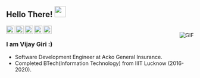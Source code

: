 ## Hello There! <img src="https://raw.githubusercontent.com/iampavangandhi/iampavangandhi/master/gifs/Hi.gif" width="30px"></h2>

<a href="https://www.linkedin.com/in/vijay-giri-11b1b4154/" target="_blank">
  <img align="left" alt="Vijay's Linkdein" width="22px" src="https://cdn.jsdelivr.net/npm/simple-icons@v3/icons/linkedin.svg" />
</a>

<a href="https://github.com/Vijay-Giri" target="_blank">
  <img align="left" alt="Vijay's Github" width="22px" src="https://cdn.jsdelivr.net/npm/simple-icons@v3/icons/github.svg" />
</a>

<a href="https://www.facebook.com/girivijay008/" target="_blank">
  <img align="left" alt="Vijay's Facebook" width="22px" src="https://cdn.jsdelivr.net/npm/simple-icons@v3/icons/facebook.svg" />
</a>

<a href="mailto:girivijay009@gmail.com" target="_blank">
  <img align="left" alt="Vijay's Gmail" width="22px" src="https://cdn.jsdelivr.net/npm/simple-icons@v3/icons/gmail.svg" />
</a>

<a href="https://api.whatsapp.com/send?phone=919453834673&text=Hi!" target="_blank">
  <img align="left" alt="Vijay's Whatsapp" width="22px" src="https://cdn.jsdelivr.net/npm/simple-icons@v3/icons/whatsapp.svg" />
</a>

<br />

<img align="right" alt="GIF" src="https://media.giphy.com/media/L8K62iTDkzGX6/giphy.gif" />

### I am Vijay Giri :)
- Software Development Engineer at Acko General Insurance.
- Completed BTech(Information Technology) from IIIT Lucknow (2016-2020).


<!--
**Vijay-Giri/Vijay-Giri** is a ✨ _special_ ✨ repository because its `README.md` (this file) appears on your GitHub profile.

Here are some ideas to get you started:

- 🔭 I’m currently working on ...
- 🌱 I’m currently learning ...
- 👯 I’m looking to collaborate on ...
- 🤔 I’m looking for help with ...
- 💬 Ask me about ...
- 📫 How to reach me: ...
- 😄 Pronouns: ...
- ⚡ Fun fact: ...
-->
